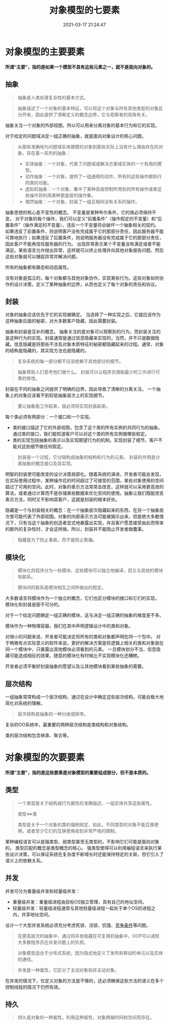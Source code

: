 ﻿---
title: 对象模型的七要素
date: 2021-03-17 21:24:47
summary: 对象模型具有七个要素，其中有四个主要要素和三个次要要素，本文分享这七个要素。
tags:
- 面向对象
- 软件工程
categories:
- 软件工程
---

# 对象模型的主要要素

**所谓“主要”，指的是如果一个模型不具有这些元素之一，就不是面向对象的。**

## 抽象

> 抽象是人类处理复杂性的基本方式。

> 抽象描述了一个对象的基本特征，可以将这个对象与所有其他类型的对象区分开来，因此提供了清晰定义的概念边界，它与观察者的视角有关。

抽象关注一个对象的外部视图，所以可以用来分离对象的基本行为和它的实现。

对于给定的问题域决定一组正确的抽象，就是面向对象设计的核心问题。

> 从那些准确地为问题域实体建模的对象到那些实际上没有什么理由存在的对象，存在着一系列的抽象：
> - 实体抽象：一个对象，代表了问题域或解决方案域实体的一个有用的模型。
> - 动作抽象：一个对象，提供了一组通用的动作，所有的这些操作都执行同类的功能。
> - 虚拟机抽象：一个对象，集中了某种高层控制所用到的所有操作或者这些操作将利用某种更底层的操作集。
> - 偶然抽象：一个对象，封装了一组互相间没有关系的操作。

抽象思想的核心是不变性的概念。
不变量是某种布尔条件，它的值必须保持不变。
对于对象的每个操作，我们可以定义“前置条件”（操作假定的不变量）和“后置条件”（操作满足的不变量），违反一个不变量将会破坏一个抽象相关的契约。
如果违反了前置条件，则说明客户没有完成属于它的那部分责任，因此服务器不能可靠地执行；如果违反了后置条件，则说明服务器没有完成属于它的那部分责任，因此客户不能再信任服务器的行为。
出现异常表示某个不变量没有满足或者不能满足。某些语言允许抛出异常，这样就可以终止处理并向其他对象报告问题，然后这些对象就可以捕捉异常并解决问题。

所有的抽象都有静态和动态属性。

没有对象是孤立的，每个对象都与其他对象协作，实现某些行为。这些对象如何协作的设计决策，定义了某种抽象的边界，从而也定义了每个对象的责任和协议。

## 封装

对象的抽象应该优先于它的实现被确定。
当选择了一种实现之后，它就应该作为这种抽象后面的秘密，对大多数客户隐藏，因此需要封装。

抽象和封装是互补的概念。
抽象关注的是对象可以观察到的行为，而封装关注的是这种行为的实现。封装通常是通过信息隐藏来实现的，当然，并不只是数据隐藏。信息隐藏是将那些不涉及对象本质特征的秘密都隐藏起来的过程。通常，对象的结构是隐藏的，其实现方法也是隐藏的。

> 复杂系统的每一部分都不应该依赖于其他部分的细节。

> 抽象帮助人们思考他们做什么。
> 封装可以让程序员借助最少的工作进行可靠的修改。

封装在不同的抽象之间提供了明确的边界，因此导致了清晰的分离关注。
一个抽象上的对象应该看不到较低抽象层次上的实现细节。

> 要让抽象能工作起来，就必须将实现封装起来。

每个类必须有两部分：一个接口和一个实现。
- 类的接口描述了它的外部视图，包含了这个类的所有实例的共同行为的抽象。通过类的接口，我们能知道客户可以对这个类的所有实例做哪些假定。
- 类的实现包括抽象的表示以及实现期望行为的机制。实现封装了细节，客户不能对这些细节做任何假定。


> 封装是一个过程，它分隔构成抽象的结构和行为的元素。
> 封装的作用是分离抽象的概念接口及其实现。

明智的封装使可能改变的设计决策局部化。随着系统的演进，开发者可能会发现，在实际使用过程中，某种操作花的时间超过了可接受的范围，某些对象使用的空间超过了可用的空间。此时，对象的表示方法常常会改变，这样就可以采用更高效的算法，或者通过计算而不是存储某些数据来优化空间的使用。抽象让我们既能改变表示方法，同时又不影响其客户，这就是封装的根本好处。

隐藏是一个与封装相关的概念：在一个抽象层次隐藏起来的东西，在另一个抽象层次里可能代表了外部视图。对象的内部表示方法可能被揭示出来，但是绝大多数情况下，只有当这个抽象的创造者显式地暴露出实现，并且客户愿意接受由此而带来的额外的复杂性时，才会这样做。所以，封装并不能阻止开发者做蠢事。

> 隐藏是为了防止事故，而不是防止欺骗。

## 模块化

> 模块化将程序分为一些模块，这些模块可以独立地编译，但又与其他的模块有联系。

> 模块间的联系是模块相互之间所做出的假定。

大多数语言将模块作为一个独立的概念，它们也区分模块的接口和它们的实现。
模块化和封装是密不可分的。

对于一个给定问题确定一组正确的模块，这与决定一组正确的抽象的难度差不多。

模块作为一种物理容器，我们在其中声明逻辑设计中的类和对象。

对很小的问题来说，开发者可能决定将所有的类和对象都声明在同一个包中。
对于稍微有点实际意义的软件来说，更好的解决方案是将逻辑上相关的类和对象放在同一个模块中，只暴露出其他模块必须看到的元素。
一旦模块划分不当，信息隐藏可能造成相反的效果，随意的模块化有时候比不实现模块化还糟糕。

开发者必须平衡好封装抽象的愿望以及让其他模块看到某些抽象的需要。

## 层次结构

一组抽象常常构成一个层次结构，通过在设计中确定这些层次结构，可能会极大地简化对系统的理解。

> 层次结构是抽象的一种分级或排序。

复杂的OO系统中，最重要的两种层次结构是类结构和对象结构。

类的层次结构包含继承、聚合等。

# 对象模型的次要要素

**所谓“主要”，指的是这些要素是对象模型的重要组成部分，但不是本质的。**

## 类型

> 一个类型是关于结构或行为属性的准确描述，一组实体共享这些属性。

> 类型⇔类

> 类型是关于一个对象的类的强制规定，如此，不同类型的对象不能互换使用，或者至少它们的互换使用收到非常严格的限制。

某种编程语言可以是强类型、弱类型甚至无类型的，不影响它们可能是面向对象的。
类型匹配的概念是类型概念的核心。
强类型使得可以利用编程语言来执行某些设计决策，可以保证系统在复杂度不断增长时还能保持特定的关联，但它引入了语义上的依赖关系。

## 并发

并发可分为重量级并发和轻量级并发：
- 重量级并发：重量级进程由目标OS独立管理，具有自己的地址空间。
- 轻量级并发：轻量级进程通常与其他轻量级进程一起处于单个OS的进程之内，共享地址空间。

设计一个大型并发系统必须充分考虑死锁、活锁、饥饿、[竞争条件](https://blankspace.blog.csdn.net/article/details/113484279)等问题。

> 在更高层次的抽象中，通过将并发隐藏在可复用的抽象中，OOP可以减轻大多数程序员在并发问题上的负担。

> 对象模型适合于分布式系统，因为隐式地定义了发布和移动的单元以及实体的通信。

> 并发是一种属性，它区分了主动对象和非主动对象。

在并发的情况下，仅定义对象的方法是不够的，还必须确保这些方法的语义在多个控制线程的情况下仍然有效。

## 持久

> 持久是对象的一种属性，利用这种属性，对象跨越时间和空间而存在。

